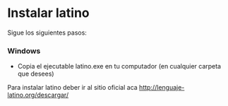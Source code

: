 # Instalar latino
Sigue los siguientes pasos:


### Windows

* Copia el ejecutable latino.exe en tu computador (en cualquier carpeta que desees)




Para instalar latino deber ir al sitio oficial aca http://lenguaje-latino.org/descargar/

